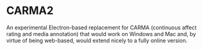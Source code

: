 # CARMA2
An experimental Electron-based replacement for CARMA (continuous affect rating and media annotation) that would work on Windows and Mac and, by virtue of being web-based, would extend nicely to a fully online version.
